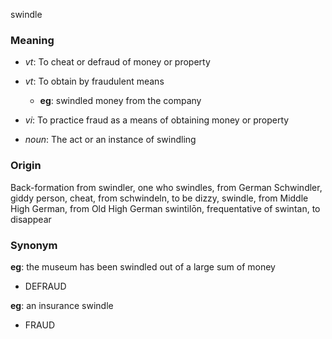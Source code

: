 swindle
### Meaning
+ _vt_: To cheat or defraud of money or property
+ _vt_: To obtain by fraudulent means
    + __eg__: swindled money from the company
+ _vi_: To practice fraud as a means of obtaining money or property

+ _noun_: The act or an instance of swindling

### Origin

Back-formation from swindler, one who swindles, from German Schwindler, giddy person, cheat, from schwindeln, to be dizzy, swindle, from Middle High German, from Old High German swintilōn, frequentative of swintan, to disappear

### Synonym

__eg__: the museum has been swindled out of a large sum of money

+ DEFRAUD

__eg__: an insurance swindle

+ FRAUD


